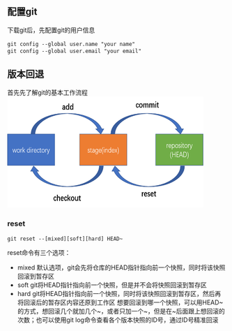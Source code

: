 ## 配置git
下载git后，先配置git的用户信息
```
git config --global user.name "your name"
git config --global user.email "your email"
```
## 版本回退
首先先了解git的基本工作流程
<img src="../images/workflow.png" width="450" height="255">
### reset
```
git reset --[mixed][soft][hard] HEAD~
```
reset命令有三个选项：
* mixed	默认选项，git会先将仓库的HEAD指针指向前一个快照，同时将该快照回滚到暂存区
* soft	git将HEAD指针指向前一个快照，但是并不会将快照回滚到暂存区
* hard 	git将HEAD指针指向前一个快照，同时将该快照回滚到暂存区，然后再将回滚后的暂存区内容还原到工作区
想要回滚到哪一个快照，可以用HEAD~的方式，想回滚几个就加几个~，或者只加一个~，但是在~后面跟上想回滚的次数；也可以使用git log命令查看各个版本快照的ID号，通过ID号精准回滚